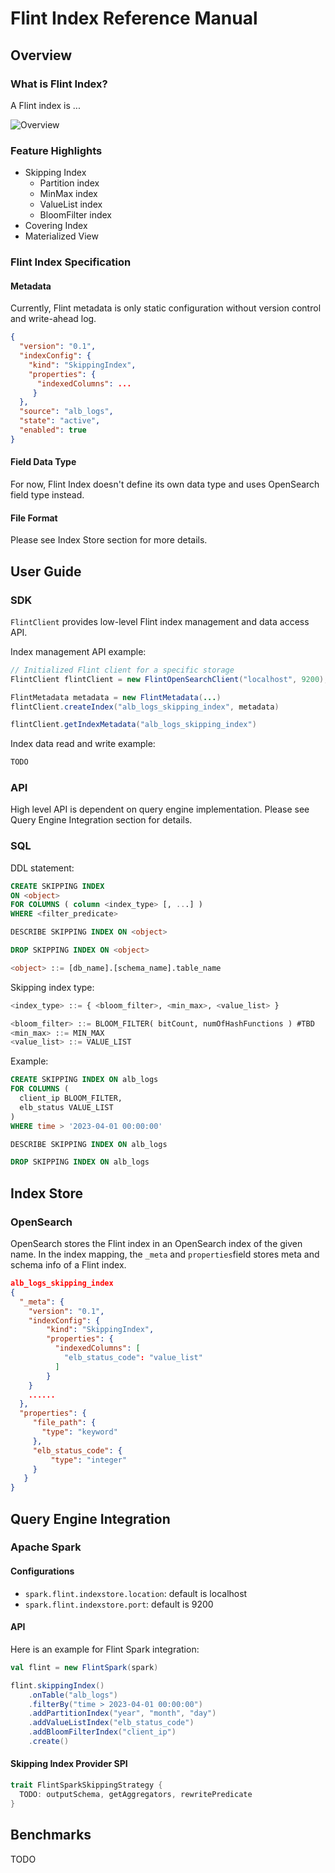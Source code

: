 # Flint Index Reference Manual

## Overview

### What is Flint Index?

A Flint index is ...

![Overview](https://user-images.githubusercontent.com/46505291/235786891-556cfde2-189c-4f65-b24f-c36e9c59a96a.png)

### Feature Highlights

- Skipping Index
  - Partition index
  - MinMax index
  - ValueList index
  - BloomFilter index
- Covering Index
- Materialized View

### Flint Index Specification

#### Metadata

Currently, Flint metadata is only static configuration without version control and write-ahead log.

```json
{
  "version": "0.1",
  "indexConfig": {
    "kind": "SkippingIndex",
    "properties": {
      "indexedColumns": ...
     }
  },
  "source": "alb_logs",
  "state": "active",
  "enabled": true
}
```

#### Field Data Type

For now, Flint Index doesn't define its own data type and uses OpenSearch field type instead.

#### File Format

Please see Index Store section for more details.

## User Guide

### SDK

`FlintClient` provides low-level Flint index management and data access API.

Index management API example:

```java
// Initialized Flint client for a specific storage
FlintClient flintClient = new FlintOpenSearchClient("localhost", 9200);

FlintMetadata metadata = new FlintMetadata(...)
flintClient.createIndex("alb_logs_skipping_index", metadata)

flintClient.getIndexMetadata("alb_logs_skipping_index")
```

Index data read and write example:

```java
TODO
```

### API

High level API is dependent on query engine implementation. Please see Query Engine Integration section for details.

### SQL

DDL statement:

```sql
CREATE SKIPPING INDEX
ON <object>
FOR COLUMNS ( column <index_type> [, ...] )
WHERE <filter_predicate>

DESCRIBE SKIPPING INDEX ON <object>

DROP SKIPPING INDEX ON <object>

<object> ::= [db_name].[schema_name].table_name
```

Skipping index type:

```sql
<index_type> ::= { <bloom_filter>, <min_max>, <value_list> }

<bloom_filter> ::= BLOOM_FILTER( bitCount, numOfHashFunctions ) #TBD
<min_max> ::= MIN_MAX
<value_list> ::= VALUE_LIST
```

Example:

```sql
CREATE SKIPPING INDEX ON alb_logs
FOR COLUMNS (
  client_ip BLOOM_FILTER,
  elb_status VALUE_LIST
)
WHERE time > '2023-04-01 00:00:00'

DESCRIBE SKIPPING INDEX ON alb_logs

DROP SKIPPING INDEX ON alb_logs
```

## Index Store

### OpenSearch

OpenSearch stores the Flint index in an OpenSearch index of the given name.
In the index mapping, the `_meta` and `properties`field stores meta and schema info of a Flint index.

```json
alb_logs_skipping_index
{
  "_meta": {
    "version": "0.1",
    "indexConfig": {
        "kind": "SkippingIndex",
        "properties": {
          "indexedColumns": [
            "elb_status_code": "value_list"
          ]
        }
    }
    ......
  },
  "properties": {
     "file_path": {
       "type": "keyword"
     },
     "elb_status_code": {
         "type": "integer"
     }
   }
}
```

## Query Engine Integration

### Apache Spark

#### Configurations

- `spark.flint.indexstore.location`: default is localhost
- `spark.flint.indexstore.port`: default is 9200

#### API

Here is an example for Flint Spark integration:

```scala
val flint = new FlintSpark(spark)

flint.skippingIndex()
    .onTable("alb_logs")
    .filterBy("time > 2023-04-01 00:00:00")
    .addPartitionIndex("year", "month", "day")
    .addValueListIndex("elb_status_code")
    .addBloomFilterIndex("client_ip")
    .create()
```

#### Skipping Index Provider SPI

```scala
trait FlintSparkSkippingStrategy {
  TODO: outputSchema, getAggregators, rewritePredicate
}
```

## Benchmarks

TODO